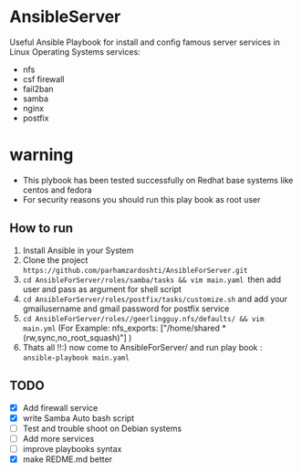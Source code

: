 # AnsibleServer
Useful Ansible Playbook for install and config famous server services in Linux Operating Systems
services:
- nfs
- csf firewall
- fail2ban
- samba
- nginx
- postfix

# warning
- This plybook has been tested successfully on Redhat base systems like centos and fedora 
- For security reasons you should run this play book as root user

## How to run
1. Install Ansible in your System 
2. Clone the project `https://github.com/parhamzardoshti/AnsibleForServer.git`
3. `cd AnsibleForServer/roles/samba/tasks && vim main.yaml `then add user and pass as argument for shell script
4. `cd AnsibleForServer/roles/postfix/tasks/customize.sh` and add your gmailusername and gmail password  for postfix service
4. `cd AnsibleForServer/roles//geerlingguy.nfs/defaults/ && vim main.yml` (For Example:  nfs_exports: ["/home/shared *(rw,sync,no_root_squash)"] )
5. Thats all !!:)  now come to AnsibleForServer/ and run play book :   `ansible-playbook main.yaml`

## TODO
- [x] Add firewall service 
- [x] write Samba Auto bash script
- [ ] Test and trouble shoot on Debian systems
- [ ] Add more services
- [ ] improve playbooks syntax
- [x] make REDME.md better
